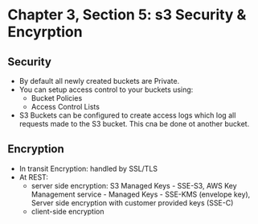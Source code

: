 # Chapter 3, Section 5: s3 Security & Encyrption

## Security

- By default all newly created buckets are Private.
- You can setup access control to your buckets using:
  - Bucket Policies
  - Access Control Lists
- S3 Buckets can be configured to create access logs which log all requests made to the S3 bucket. This cna be done ot another bucket.

## Encryption

- In transit Encryption: handled by SSL/TLS
- At REST:
    -  server side encryption: S3 Managed Keys - SSE-S3,  AWS Key Management service - Managed Keys - SSE-KMS (envelope key), Server side encryption with customer provided keys (SSE-C)
    -  client-side encryption
